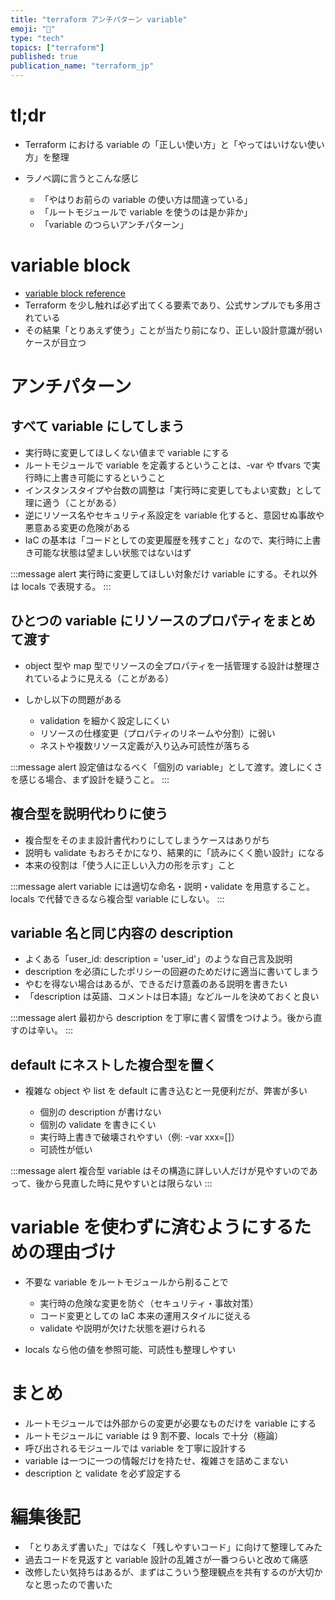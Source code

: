```yaml
---
title: "terraform アンチパターン variable"
emoji: "🙅"
type: "tech"
topics: ["terraform"]
published: true
publication_name: "terraform_jp"
---
```


# tl;dr

- Terraform における variable の「正しい使い方」と「やってはいけない使い方」を整理
- ラノベ調に言うとこんな感じ

  - 「やはりお前らの variable の使い方は間違っている」
  - 「ルートモジュールで variable を使うのは是か非か」
  - 「variable のつらいアンチパターン」

# variable block

- [variable block reference](https://developer.hashicorp.com/terraform/language/block/variable)
- Terraform を少し触れば必ず出てくる要素であり、公式サンプルでも多用されている
- その結果「とりあえず使う」ことが当たり前になり、正しい設計意識が弱いケースが目立つ

# アンチパターン

## すべて variable にしてしまう

- 実行時に変更してほしくない値まで variable にする
- ルートモジュールで variable を定義するということは、-var や tfvars で実行時に上書き可能にするということ
- インスタンスタイプや台数の調整は「実行時に変更してもよい変数」として理に適う（ことがある）
- 逆にリソース名やセキュリティ系設定を variable 化すると、意図せぬ事故や悪意ある変更の危険がある
- IaC の基本は「コードとしての変更履歴を残すこと」なので、実行時に上書き可能な状態は望ましい状態ではないはず

:::message alert
実行時に変更してほしい対象だけ variable にする。それ以外は locals で表現する。
:::

## ひとつの variable にリソースのプロパティをまとめて渡す

- object 型や map 型でリソースの全プロパティを一括管理する設計は整理されているように見える（ことがある）
- しかし以下の問題がある

  - validation を細かく設定しにくい
  - リソースの仕様変更（プロパティのリネームや分割）に弱い
  - ネストや複数リソース定義が入り込み可読性が落ちる

:::message alert
設定値はなるべく「個別の variable」として渡す。渡しにくさを感じる場合、まず設計を疑うこと。
:::

## 複合型を説明代わりに使う

- 複合型をそのまま設計書代わりにしてしまうケースはありがち
- 説明も validate もおろそかになり、結果的に「読みにくく脆い設計」になる
- 本来の役割は「使う人に正しい入力の形を示す」こと

:::message alert
variable には適切な命名・説明・validate を用意すること。
locals で代替できるなら複合型 variable にしない。
:::

## variable 名と同じ内容の description

- よくある「user_id: description = 'user_id'」のような自己言及説明
- description を必須にしたポリシーの回避のためだけに適当に書いてしまう
- やむを得ない場合はあるが、できるだけ意義のある説明を書きたい
- 「description は英語、コメントは日本語」などルールを決めておくと良い

:::message alert
最初から description を丁寧に書く習慣をつけよう。後から直すのは辛い。
:::

## default にネストした複合型を置く

- 複雑な object や list を default に書き込むと一見便利だが、弊害が多い

  - 個別の description が書けない
  - 個別の validate を書きにくい
  - 実行時上書きで破壊されやすい（例: -var xxx=[]）
  - 可読性が低い

:::message alert
複合型 variable はその構造に詳しい人だけが見やすいのであって、後から見直した時に見やすいとは限らない
:::

# variable を使わずに済むようにするための理由づけ

- 不要な variable をルートモジュールから削ることで

  - 実行時の危険な変更を防ぐ（セキュリティ・事故対策）
  - コード変更としての IaC 本来の運用スタイルに従える
  - validate や説明が欠けた状態を避けられる

- locals なら他の値を参照可能、可読性も整理しやすい

# まとめ

- ルートモジュールでは外部からの変更が必要なものだけを variable にする
- ルートモジュールに variable は 9 割不要、locals で十分（極論）
- 呼び出されるモジュールでは variable を丁寧に設計する
- variable は一つに一つの情報だけを持たせ、複雑さを詰めこまない
- description と validate を必ず設定する

# 編集後記

- 「とりあえず書いた」ではなく「残しやすいコード」に向けて整理してみた
- 過去コードを見返すと variable 設計の乱雑さが一番つらいと改めて痛感
- 改修したい気持ちはあるが、まずはこういう整理観点を共有するのが大切かなと思ったので書いた
